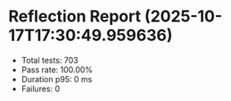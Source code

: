 # Reflection Report (2025-10-17T17:30:49.959636)

- Total tests: 703
- Pass rate: 100.00%
- Duration p95: 0 ms
- Failures: 0

